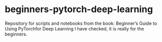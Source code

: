 # beginners-pytorch-deep-learning
Repository for scripts and notebooks from the book: Beginner’s Guide to Using PyTorchfor Deep Learning
I have checked, it is really for the beginners.
